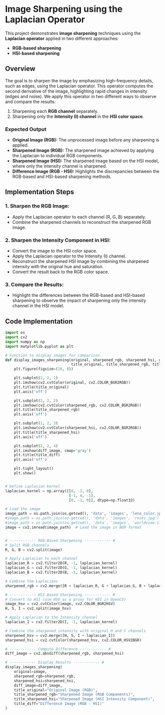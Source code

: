 # Image Sharpening using the Laplacian Operator

This project demonstrates **image sharpening** techniques using the **Laplacian operator** applied in two different approaches:
- **RGB-based sharpening**
- **HSI-based sharpening**

## Overview

The goal is to sharpen the image by emphasizing high-frequency details, such as edges, using the Laplacian operator. This operator computes the second derivative of the image, highlighting rapid changes in intensity (edges and noise). We apply this operator in two different ways to observe and compare the results:
1. Sharpening each **RGB channel** separately.
2. Sharpening only the **Intensity (I) channel** in the **HSI color space**.

### Expected Output
- **Original Image (RGB):** The unprocessed image before any sharpening is applied.
- **Sharpened Image (RGB):** The sharpened image achieved by applying the Laplacian to individual RGB components.
- **Sharpened Image (HSI):** The sharpened image based on the HSI model, where only the intensity channel is sharpened.
- **Difference Image (RGB - HSI):** Highlights the discrepancies between the RGB-based and HSI-based sharpening methods.

## Implementation Steps

### 1. Sharpen the RGB Image:
- Apply the Laplacian operator to each channel (R, G, B) separately.
- Combine the sharpened channels to reconstruct the sharpened RGB image.

### 2. Sharpen the Intensity Component in HSI:
- Convert the image to the HSI color space.
- Apply the Laplacian operator to the Intensity (I) channel.
- Reconstruct the sharpened HSI image by combining the sharpened intensity with the original hue and saturation.
- Convert the result back to the RGB color space.

### 3. Compare the Results:
- Highlight the differences between the RGB-based and HSI-based sharpening to observe the impact of sharpening only the intensity channel in the HSI model.

## Code Implementation

```python
import os
import cv2
import numpy as np
import matplotlib.pyplot as plt

# Function to display images for comparison
def display_images_sharpening(original, sharpened_rgb, sharpened_hsi, diff_image,
                              title_original, title_sharpened_rgb, title_sharpened_hsi, title_diff):
    plt.figure(figsize=(16, 8))

    plt.subplot(2, 2, 1)
    plt.imshow(cv2.cvtColor(original, cv2.COLOR_BGR2RGB))
    plt.title(title_original)
    plt.axis('off')

    plt.subplot(2, 2, 2)
    plt.imshow(cv2.cvtColor(sharpened_rgb, cv2.COLOR_BGR2RGB))
    plt.title(title_sharpened_rgb)
    plt.axis('off')

    plt.subplot(2, 2, 3)
    plt.imshow(cv2.cvtColor(sharpened_hsi, cv2.COLOR_BGR2RGB))
    plt.title(title_sharpened_hsi)
    plt.axis('off')

    plt.subplot(2, 2, 4)
    plt.imshow(diff_image, cmap='gray')
    plt.title(title_diff)
    plt.axis('off')

    plt.tight_layout()
    plt.show()


# Define Laplacian kernel
laplacian_kernel = np.array([[0, -1, 0],
                             [-1, 4, -1],
                             [0, -1, 0]], dtype=np.float32)

# Load the image
image_path = os.path.join(os.getcwd(), 'data', 'images', 'lena_color.jpg')
#image_path = os.path.join(os.getcwd(), 'data', 'images', 'roses.jpg')  # Replace with your image path
#image_path = os.path.join(os.getcwd(), 'data', 'images', 'worldview-1.jpg') 
image = cv2.imread(image_path)  # Load the image in BGR format


# ------------ RGB-Based Sharpening ------------ #
# Split RGB channels
R, G, B = cv2.split(image)

# Apply Laplacian to each channel
laplacian_R = cv2.filter2D(R, -1, laplacian_kernel)
laplacian_G = cv2.filter2D(G, -1, laplacian_kernel)
laplacian_B = cv2.filter2D(B, -1, laplacian_kernel)

# Combine the Laplacians
sharpened_rgb = cv2.merge([R + laplacian_R, G + laplacian_G, B + laplacian_B])

# ------------ HSI-Based Sharpening ------------ #
# Convert to HSI (use HSV as a proxy for HSI in OpenCV)
image_hsv = cv2.cvtColor(image, cv2.COLOR_BGR2HSV)
H, S, I = cv2.split(image_hsv)

# Apply Laplacian to the Intensity channel
laplacian_I = cv2.filter2D(I, -1, laplacian_kernel)

# Combine the sharpened intensity with original H and S channels
sharpened_hsv = cv2.merge([H, S, I + laplacian_I])
sharpened_hsi = cv2.cvtColor(sharpened_hsv, cv2.COLOR_HSV2BGR)

# ------------ Compute Difference ------------ #
diff_image = cv2.absdiff(sharpened_rgb, sharpened_hsi)

# ------------ Display Results ------------ #
display_images_sharpening(
    original=image,
    sharpened_rgb=sharpened_rgb,
    sharpened_hsi=sharpened_hsi,
    diff_image=diff_image,
    title_original="Original Image (RGB)",
    title_sharpened_rgb="Sharpened Image (RGB Components)",
    title_sharpened_hsi="Sharpened Image (HSI Intensity Component)",
    title_diff="Difference Image (RGB - HSI)"
)
```
